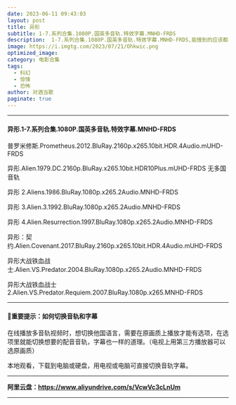 ```yaml
---
date: 2023-06-11 09:43:03
layout: post
title: 异形
subtitle: 1-7.系列合集.1080P.国英多音轨.特效字幕.MNHD-FRDS
description:  1-7.系列合集.1080P.国英多音轨.特效字幕.MNHD-FRDS,能搜到的应该都是知道异形宇宙的。所有话不多说。后期有更好的版本会更新...
image: https://i.imgtg.com/2023/07/21/Ohkwic.png
optimized_image: 
category: 电影合集
tags:
  - 科幻
  - 惊悚
  - 恐怖
author: 对酒当歌
paginate: true
---
```



---

#### 异形.1-7.系列合集.1080P.国英多音轨.特效字幕.MNHD-FRDS  

普罗米修斯.Prometheus.2012.BluRay.2160p.x265.10bit.HDR.4Audio.mUHD-FRDS  

异形.Alien.1979.DC.2160p.BluRay.x265.10bit.HDR10Plus.mUHD-FRDS 无多国音轨  

异形 2.Aliens.1986.BluRay.1080p.x265.2Audio.MNHD-FRDS  

异形 3.Alien.3.1992.BluRay.1080p.x265.2Audio.MNHD-FRDS  

异形 4.Alien.Resurrection.1997.BluRay.1080p.x265.2Audio.MNHD-FRDS  

异形：契约.Alien.Covenant.2017.BluRay.2160p.x265.10bit.HDR.4Audio.mUHD-FRDS  

异形大战铁血战士.Alien.VS.Predator.2004.BluRay.1080p.x265.2Audio.MNHD-FRDS  

异形大战铁血战士 2.Alien.VS.Predator.Requiem.2007.BluRay.1080p.x265.MNHD-FRDS  

---

#### 🔔重要提示：如何切换音轨和字幕

在线播放多音轨视频时，想切换他国语言，需要在原画质上播放才能有选项，在选项里就能切换想要的配音音轨，字幕也一样的道理。（电视上用第三方播放器可以选原画质）

本地观看，下载到电脑或硬盘，用电视或电脑可直接切换音轨字幕。

---

**阿里云盘：<https://www.aliyundrive.com/s/VcwVc3cLnUm>**

---
